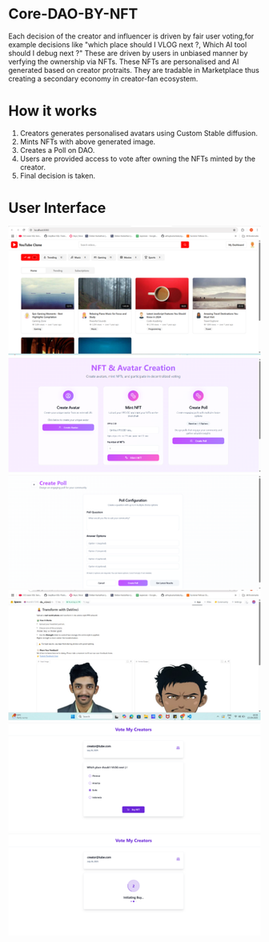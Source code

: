 # Core-DAO-BY-NFT
Each decision of the creator and influencer is driven by fair user voting,for example decisions like "which place should I VLOG next ?, Which AI tool should I debug next ?" These are driven by users in unbiased manner by verfying the ownership via NFTs. These NFTs are personalised and AI generated based on creator protraits. They are tradable in Marketplace thus creating a secondary economy in creator-fan ecosystem. 

# How it works
1. Creators generates personalised avatars using Custom Stable diffusion.
2. Mints NFTs with above generated image.
3. Creates a Poll on DAO.
4. Users are provided access to vote after owning the NFTs minted by the creator.
5. Final decision is taken.

# User Interface
![Landing Page](img/hp.png) 
![Creator Dashboard](img/cd1.png)
![Creator Dashboard](img/cd2.png)
![AI Model](img/sd.jpg)
![User Dashboard](img/u1.png)
![User Dashboard](img/u3.png)


